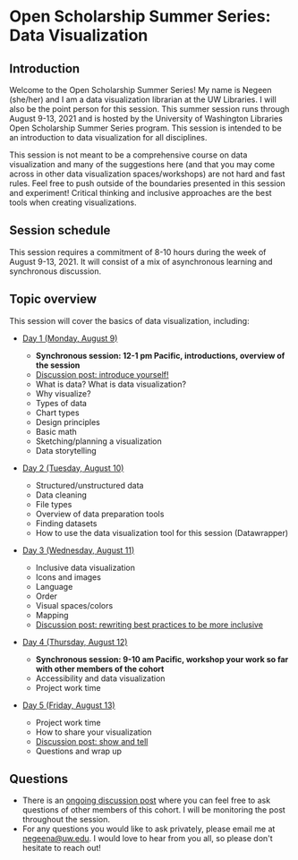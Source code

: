 # Open Scholarship Summer Series: Data Visualization
## Introduction ##
Welcome to the Open Scholarship Summer Series! My name is Negeen (she/her) and I am a data visualization librarian at the UW Libraries. I will also be the point person for this session. This summer session runs through August 9-13, 2021 and is hosted by the University of Washington Libraries Open Scholarship Summer Series program. This session is intended to be an introduction to data visualization for all disciplines. 

This session is not meant to be a comprehensive course on data visualization and many of the suggestions here (and that you may come across in other data visualization spaces/workshops) are not hard and fast rules. Feel free to push outside of the boundaries presented in this session and experiment! Critical thinking and inclusive approaches are the best tools when creating visualizations. 
## Session schedule ##
This session requires a commitment of 8-10 hours during the week of August 9-13, 2021. It will consist of a mix of asynchronous learning and synchronous discussion. 
## Topic overview ##
This session will cover the basics of data visualization, including:
* [Day 1 (Monday, August 9)](https://negeenaghassi.github.io/openscholarship-dataviz/day-1/day-1-part-1 "Day 1 (Monday, August 9)")
  * **Synchronous session: 12-1 pm Pacific, introductions, overview of the session** 
  * [Discussion post: introduce yourself!](https://github.com/negeenaghassi/osssdv/discussions/2 "Discussion post: introduce yourself!")
  * What is data? What is data visualization?
  * Why visualize? 
  * Types of data
  * Chart types
  * Design principles
  * Basic math
  * Sketching/planning a visualization
  * Data storytelling

* [Day 2 (Tuesday, August 10)](https://negeenaghassi.github.io/openscholarship-dataviz/day-2/day-2-part-1 "Day 2 (Tuesday, August 10)")
  * Structured/unstructured data
  * Data cleaning
  * File types
  * Overview of data preparation tools
  * Finding datasets
  * How to use the data visualization tool for this session (Datawrapper) 

* [Day 3 (Wednesday, August 11)](https://negeenaghassi.github.io/openscholarship-dataviz/day-3/day-3-part-1 "Day 3 (Wednesday, August 11)")
  * Inclusive data visualization
  * Icons and images
  * Language
  * Order
  * Visual spaces/colors
  * Mapping
  * [Discussion post: rewriting best practices to be more inclusive](https://github.com/negeenaghassi/openscholarship-dataviz/discussions/4 "Discussion post: rewriting best practices to be more inclusive")

* [Day 4 (Thursday, August 12)](https://negeenaghassi.github.io/openscholarship-dataviz/day-4/day-4-part-1 "Day 4 (Thursday, August 12)")
  * **Synchronous session: 9-10 am Pacific, workshop your work so far with other members of the cohort**
  * Accessibility and data visualization
  * Project work time

* [Day 5 (Friday, August 13)](https://negeenaghassi.github.io/openscholarship-dataviz/day-5/day-5-part-1 "Day 5 (Friday, August 13)")
  * Project work time
  * How to share your visualization
  * [Discussion post: show and tell](https://github.com/negeenaghassi/openscholarship-dataviz/discussions/6 "Discussion: show and tell")
  * Questions and wrap up

## Questions ##
* There is an [ongoing discussion post](https://github.com/negeenaghassi/openscholarship-dataviz/discussions/8 "ongoing discussion post") where you can feel free to ask questions of other members of this cohort. I will be monitoring the post throughout the session. 
* For any questions you would like to ask privately, please email me at negeena@uw.edu. I would love to hear from you all, so please don't hesitate to reach out! 
